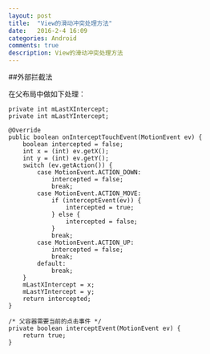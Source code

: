 ```yaml
---
layout: post
title:  "View的滑动冲突处理方法"
date:   2016-2-4 16:09
categories: Android
comments: true
description: View的滑动冲突处理方法
---
```



##外部拦截法

在父布局中做如下处理：

	private int mLastXIntercept;
    private int mLastYIntercept;

    @Override
    public boolean onInterceptTouchEvent(MotionEvent ev) {
        boolean intercepted = false;
        int x = (int) ev.getX();
        int y = (int) ev.getY();
        switch (ev.getAction()) {
            case MotionEvent.ACTION_DOWN:
                intercepted = false;
                break;
            case MotionEvent.ACTION_MOVE:
                if (interceptEvent(ev)) {
                    intercepted = true;
                } else {
                    intercepted = false;
                }
                break;
            case MotionEvent.ACTION_UP:
                intercepted = false;
                break;
            default:
                break;
        }
        mLastXIntercept = x;
        mLastYIntercept = y;
        return intercepted;
    }

    /* 父容器需要当前的点击事件 */
    private boolean interceptEvent(MotionEvent ev) {
        return true;
    }